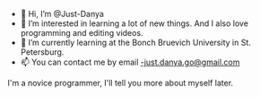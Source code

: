 - 👋 Hi, I’m @Just-Danya
- 👀 I’m interested in learning a lot of new things. And I also love programming and editing videos.
- 🌱 I’m currently learning at the Bonch Bruevich University in St. Petersburg.
- 📫 You can contact me by email -just.danya.go@gmail.com

I'm a novice programmer, I'll tell you more about myself later.
